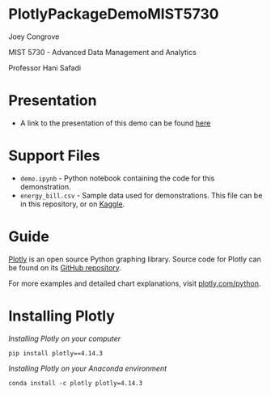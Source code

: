 # PlotlyPackageDemoMIST5730

Joey Congrove

MIST 5730 - Advanced Data Management and Analytics

Professor Hani Safadi

# Presentation
- A link to the presentation of this demo can be found [here](https://www.youtube.com/watch?v=2wGgDTA4ojk)

# Support Files
- `demo.ipynb` - Python notebook containing the code for this demonstration.
- `energy_bill.csv` - Sample data used for demonstrations. This file can be in this repository, or on [Kaggle](https://www.kaggle.com/gireeshs/household-monthly-electricity-bill).

# Guide

[Plotly](https://plotly.com/python/) is an open source Python graphing library. Source code for Plotly can be found on its [GitHub repository](https://github.com/plotly/plotly.py/blob/master/README.md). 

For more examples and detailed chart explanations, visit [plotly.com/python](plotly.com/python).

# Installing Plotly

*Installing Plotly on your computer*

`pip install plotly==4.14.3`

*Installing Plotly on your Anaconda environment*

`conda install -c plotly plotly=4.14.3`
